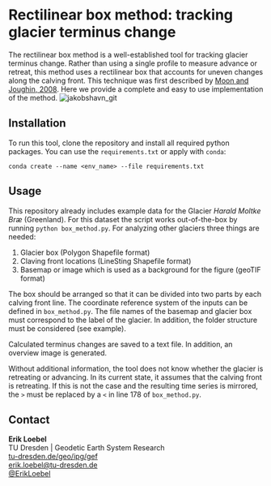 # Rectilinear box method: tracking glacier terminus change
The rectilinear box method is a well-established tool for tracking glacier terminus change. Rather than using a single profile to measure advance or retreat, this method uses a rectilinear box that accounts for uneven changes along the calving front. This technique was first described by [Moon and Joughin, 2008](https://doi.org/10.1029/2007JF000927). Here we provide a complete and easy to use implementation of the method. 
![jakobshavn_git](https://user-images.githubusercontent.com/68990782/188456837-30c44202-971b-4d4c-9ac8-3d3e011543b3.png)

## Installation
To run this tool, clone the repository and install all required python packages. You can use the `requirements.txt` or apply with `conda`:
```
conda create --name <env_name> --file requirements.txt
```

## Usage
This repository already includes example data for the Glacier *Harald Moltke Bræ* (Greenland). For this dataset the script works out-of-the-box by running `python box_method.py`. For analyzing other glaciers three things are needed:

1. Glacier box (Polygon Shapefile format)
2. Claving front locations (LineSting Shapefile format)
3. Basemap or image which is used as a background for the figure (geoTIF format)

The box should be arranged so that it can be divided into two parts by each calving front line. The coordinate reference system of the inputs can be defined in `box_method.py`. The file names of the basemap and glacier box must correspond to the label of the glacier. In addition, the folder structure must be considered (see example).

Calculated terminus changes are saved to a text file. In addition, an overview image is generated.

Without additional information, the tool does not know whether the glacier is retreating or advancing. In its current state, it assumes that the calving front is retreating. If this is not the case and the resulting time series is mirrored, the `>` must be replaced by a `<` in line 178 of `box_method.py`.

## Contact
**Erik Loebel**  
TU Dresden | Geodetic Earth System Research   
[tu-dresden.de/geo/ipg/gef](https://tu-dresden.de/bu/umwelt/geo/ipg/gef)  
[erik.loebel@tu-dresden.de](mailto:erik.Loebel@tu-dresden.de)  
[@ErikLoebel](https://twitter.com/erikloebel)  
